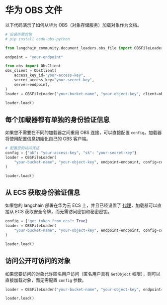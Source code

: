 # 华为 OBS 文件

以下代码演示了如何从华为 OBS（对象存储服务）加载对象作为文档。

```python
# 安装所需的包
# pip install esdk-obs-python
```

```python
from langchain_community.document_loaders.obs_file import OBSFileLoader
```

```python
endpoint = "your-endpoint"
```

```python
from obs import ObsClient
obs_client = ObsClient(
    access_key_id="your-access-key",
    secret_access_key="your-secret-key",
    server=endpoint,
)
loader = OBSFileLoader("your-bucket-name", "your-object-key", client=obs_client)
```

```python
loader.load()
```

## 每个加载器都有单独的身份验证信息

如果您不需要在不同的加载器之间重用 OBS 连接，可以直接配置 `config`。加载器将使用配置信息初始化自己的 OBS 客户端。

```python
# 配置您的访问凭证
config = {"ak": "your-access-key", "sk": "your-secret-key"}
loader = OBSFileLoader(
    "your-bucket-name", "your-object-key", endpoint=endpoint, config=config
)
```

```python
loader.load()
```

## 从 ECS 获取身份验证信息

如果您的 langchain 部署在华为云 ECS 上，并且已经设置了 [代理](https://support.huaweicloud.com/intl/en-us/usermanual-ecs/ecs_03_0166.html#section7)，加载器可以直接从 ECS 获取安全令牌，而无需访问密钥和秘密密钥。

```python
config = {"get_token_from_ecs": True}
loader = OBSFileLoader(
    "your-bucket-name", "your-object-key", endpoint=endpoint, config=config
)
```

```python
loader.load()
```

## 访问公开可访问的对象

如果您要访问的对象允许匿名用户访问（匿名用户具有 `GetObject` 权限），则可以直接加载对象，而无需配置 `config` 参数。

```python
loader = OBSFileLoader("your-bucket-name", "your-object-key", endpoint=endpoint)
```

```python
loader.load()
```